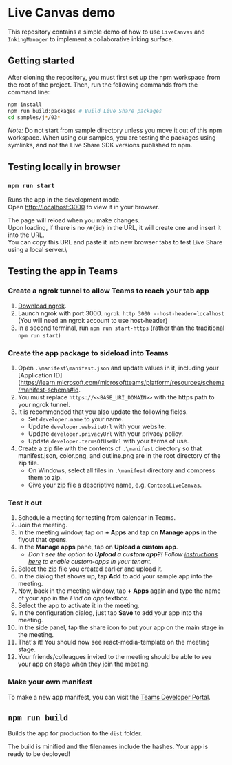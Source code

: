 # Live Canvas demo

This repository contains a simple demo of how to use `LiveCanvas` and `InkingManager` to implement a collaborative inking surface.

## Getting started

After cloning the repository, you must first set up the npm workspace from the root of the project. Then, run the following commands from the command line:

```bash
npm install
npm run build:packages # Build Live Share packages
cd samples/j*/03*
```

_Note:_ Do not start from sample directory unless you move it out of this npm workspace. When using our samples, you are testing the packages using symlinks, and not the Live Share SDK versions published to npm.

## Testing locally in browser

### `npm run start`

Runs the app in the development mode.\
Open [http://localhost:3000](http://localhost:3000) to view it in your browser.

The page will reload when you make changes.\
Upon loading, if there is no `/#{id}` in the URL, it will create one and insert it into the URL.\
You can copy this URL and paste it into new browser tabs to test Live Share using a local server.\

## Testing the app in Teams

### Create a ngrok tunnel to allow Teams to reach your tab app

1. [Download ngrok](https://ngrok.com/download).
2. Launch ngrok with port 3000.
   `ngrok http 3000 --host-header=localhost` (You will need an ngrok account to use host-header)
3. In a second terminal, run `npm run start-https` (rather than the traditional `npm run start`)

### Create the app package to sideload into Teams

1. Open `.\manifest\manifest.json` and update values in it, including your [Application ID](https://learn.microsoft.com/microsoftteams/platform/resources/schema/manifest-schema#id.
2. You must replace `https://<<BASE_URI_DOMAIN>>` with the https path to your ngrok tunnel.
3. It is recommended that you also update the following fields.
    - Set `developer.name` to your name.
    - Update `developer.websiteUrl` with your website.
    - Update `developer.privacyUrl` with your privacy policy.
    - Update `developer.termsOfUseUrl` with your terms of use.
4. Create a zip file with the contents of `.\manifest` directory so that manifest.json, color.png, and outline.png are in the root directory of the zip file.
    - On Windows, select all files in `.\manifest` directory and compress them to zip.
    - Give your zip file a descriptive name, e.g. `ContosoLiveCanvas`.

### Test it out

1. Schedule a meeting for testing from calendar in Teams.
2. Join the meeting.
3. In the meeting window, tap on **+ Apps** and tap on **Manage apps** in the flyout that opens.
4. In the **Manage apps** pane, tap on **Upload a custom app**.
    - _Don't see the option to **Upload a custom app?!** Follow [instructions here](https://docs.microsoft.com/en-us/microsoftteams/teams-custom-app-policies-and-settings) to enable custom-apps in your tenant._
5. Select the zip file you created earlier and upload it.
6. In the dialog that shows up, tap **Add** to add your sample app into the meeting.
7. Now, back in the meeting window, tap **+ Apps** again and type the name of your app in the _Find an app_ textbox.
8. Select the app to activate it in the meeting.
9. In the configuration dialog, just tap **Save** to add your app into the meeting.
10. In the side panel, tap the share icon to put your app on the main stage in the meeting.
11. That's it! You should now see react-media-template on the meeting stage.
12. Your friends/colleagues invited to the meeting should be able to see your app on stage when they join the meeting.

### Make your own manifest

To make a new app manifest, you can visit the [Teams Developer Portal](https://dev.teams.microsoft.com/).

## `npm run build`

Builds the app for production to the `dist` folder.

The build is minified and the filenames include the hashes.
Your app is ready to be deployed!
